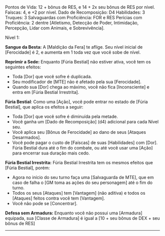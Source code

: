 Pontos de Vida: 12 + bônus de RES, e 14 + 2x seu bônus de RES por nível. 
Faíscas: 4, e +2 por nível. 
Dado de Recomposição: D4
Habilidades: 3
Truques: 3
Salvaguardas com Proficiência: FOR e RES
Perícias com Proficiência: 2 dentre [Atletismo, Detecção de Poder, Intimidação, Percepção, Lidar com Animais, e Sobrevivência].

Nível 1: 

**Sangue da Besta:** A [Maldição da Fera] te aflige. Seu nível inicial de [Ferocidade] é 2, e aumenta em 1 toda vez que você sobe de nível.

**Reprimir a Sede:** Enquanto [Fúria Bestial] não estiver ativa, você tem os seguintes efeitos:
- Toda [Dor] que você sofre é duplicada.
- Seu modificador de [MTE] não é afetado pela sua [Ferocidade].
- Quando sua [Dor] chega ao máximo, você não fica [Inconsciente] e entra em [Fúria Bestial Irrestrita].

**Fúria Bestial**: Como uma [Ação], você pode entrar no estado de [Fúria Bestial], que aplica os efeitos a seguir:
- Toda [Dor] que você sofre é diminuída pela metade.
- Você ganha um [Dado de Recomposição] (d4) adicional para cada Nível seu.
- Você aplica seu [Bônus de Ferocidade] ao dano de seus [Ataques Desarmados].
- Você pode pagar o custo de [Faíscas] de suas [Habilidades] com [Dor].
Fúria Bestial dura até o fim do combate, ou até você usar uma [Ação] para encerrar sua duração mais cedo.

**Fúria Bestial Irrestrita:** Fúria Bestial Irrestrita tem os mesmos efeitos que [Fúria Bestial], porém:
- Agora no início do seu turno faça uma [Salvaguarda de MTE], que em caso de falha o [GM toma as ações do seu personagem] até o fim do turno.
- Todos os seus [Ataques] tem [Vantagem] (não aditiva) e todos os [Ataques] feitos contra você tem [Vantagem].
- Você não pode se [Concentrar].

**Defesa sem Armadura:** Enquanto você não possui uma [Armadura] equipada, sua [Classe de Armadura] é igual a [10 + seu bônus de DEX + seu bônus de RES]


-------------------------------------------------------------------------------
